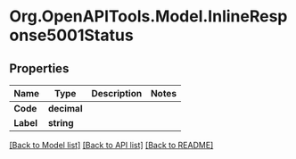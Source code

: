 
# Org.OpenAPITools.Model.InlineResponse5001Status

## Properties

Name | Type | Description | Notes
------------ | ------------- | ------------- | -------------
**Code** | **decimal** |  | 
**Label** | **string** |  | 

[[Back to Model list]](../README.md#documentation-for-models)
[[Back to API list]](../README.md#documentation-for-api-endpoints)
[[Back to README]](../README.md)

